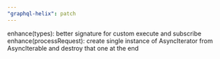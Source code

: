 ```yaml
---
"graphql-helix": patch
---
```


enhance(types): better signature for custom execute and subscribe
enhance(processRequest): create single instance of AsyncIterator from AsyncIterable and destroy that one at the end